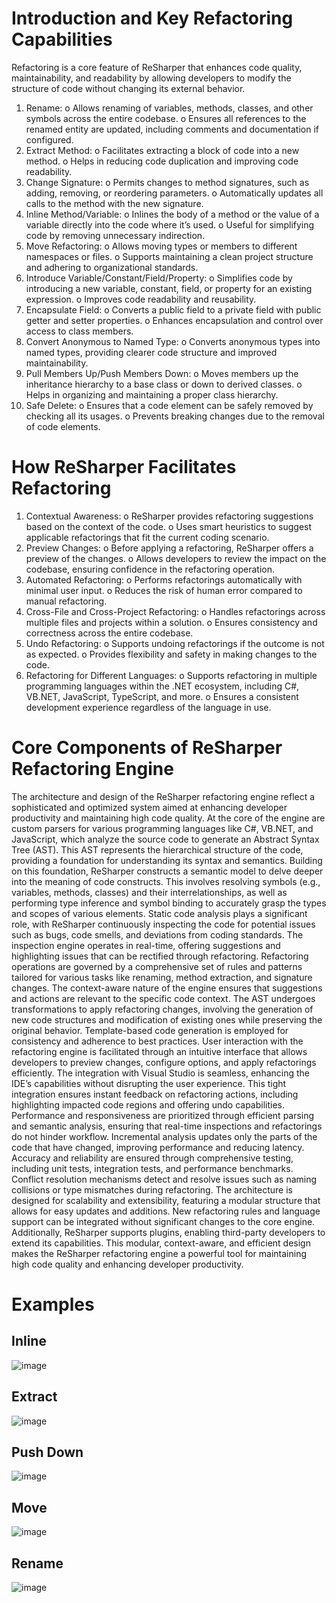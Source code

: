 # Introduction and Key Refactoring Capabilities
Refactoring is a core feature of ReSharper that enhances code quality, maintainability, and readability by allowing developers to modify the structure of code without changing its external behavior. 
1.	Rename:
o	Allows renaming of variables, methods, classes, and other symbols across the entire codebase.
o	Ensures all references to the renamed entity are updated, including comments and documentation if configured.
2.	Extract Method:
o	Facilitates extracting a block of code into a new method.
o	Helps in reducing code duplication and improving code readability.
3.	Change Signature:
o	Permits changes to method signatures, such as adding, removing, or reordering parameters.
o	Automatically updates all calls to the method with the new signature.
4.	Inline Method/Variable:
o	Inlines the body of a method or the value of a variable directly into the code where it’s used.
o	Useful for simplifying code by removing unnecessary indirection.
5.	Move Refactoring:
o	Allows moving types or members to different namespaces or files.
o	Supports maintaining a clean project structure and adhering to organizational standards.
6.	Introduce Variable/Constant/Field/Property:
o	Simplifies code by introducing a new variable, constant, field, or property for an existing expression.
o	Improves code readability and reusability.
7.	Encapsulate Field:
o	Converts a public field to a private field with public getter and setter properties.
o	Enhances encapsulation and control over access to class members.
8.	Convert Anonymous to Named Type:
o	Converts anonymous types into named types, providing clearer code structure and improved maintainability.
9.	Pull Members Up/Push Members Down:
o	Moves members up the inheritance hierarchy to a base class or down to derived classes.
o	Helps in organizing and maintaining a proper class hierarchy.
10.	Safe Delete:
o	Ensures that a code element can be safely removed by checking all its usages.
o	Prevents breaking changes due to the removal of code elements.
# How ReSharper Facilitates Refactoring
1.	Contextual Awareness:
o	ReSharper provides refactoring suggestions based on the context of the code.
o	Uses smart heuristics to suggest applicable refactorings that fit the current coding scenario.
2.	Preview Changes:
o	Before applying a refactoring, ReSharper offers a preview of the changes.
o	Allows developers to review the impact on the codebase, ensuring confidence in the refactoring operation.
3.	Automated Refactoring:
o	Performs refactorings automatically with minimal user input.
o	Reduces the risk of human error compared to manual refactoring.
4.	Cross-File and Cross-Project Refactoring:
o	Handles refactorings across multiple files and projects within a solution.
o	Ensures consistency and correctness across the entire codebase.
5.	Undo Refactoring:
o	Supports undoing refactorings if the outcome is not as expected.
o	Provides flexibility and safety in making changes to the code.
6.	Refactoring for Different Languages:
o	Supports refactoring in multiple programming languages within the .NET ecosystem, including C#, VB.NET, JavaScript, TypeScript, and more.
o	Ensures a consistent development experience regardless of the language in use.
# Core Components of ReSharper Refactoring Engine
The architecture and design of the ReSharper refactoring engine reflect a sophisticated and optimized system aimed at enhancing developer productivity and maintaining high code quality. At the core of the engine are custom parsers for various programming languages like C#, VB.NET, and JavaScript, which analyze the source code to generate an Abstract Syntax Tree (AST). This AST represents the hierarchical structure of the code, providing a foundation for understanding its syntax and semantics.
Building on this foundation, ReSharper constructs a semantic model to delve deeper into the meaning of code constructs. This involves resolving symbols (e.g., variables, methods, classes) and their interrelationships, as well as performing type inference and symbol binding to accurately grasp the types and scopes of various elements. Static code analysis plays a significant role, with ReSharper continuously inspecting the code for potential issues such as bugs, code smells, and deviations from coding standards. The inspection engine operates in real-time, offering suggestions and highlighting issues that can be rectified through refactoring.
Refactoring operations are governed by a comprehensive set of rules and patterns tailored for various tasks like renaming, method extraction, and signature changes. The context-aware nature of the engine ensures that suggestions and actions are relevant to the specific code context. The AST undergoes transformations to apply refactoring changes, involving the generation of new code structures and modification of existing ones while preserving the original behavior. Template-based code generation is employed for consistency and adherence to best practices.
User interaction with the refactoring engine is facilitated through an intuitive interface that allows developers to preview changes, configure options, and apply refactorings efficiently. The integration with Visual Studio is seamless, enhancing the IDE’s capabilities without disrupting the user experience. This tight integration ensures instant feedback on refactoring actions, including highlighting impacted code regions and offering undo capabilities.
Performance and responsiveness are prioritized through efficient parsing and semantic analysis, ensuring that real-time inspections and refactorings do not hinder workflow. Incremental analysis updates only the parts of the code that have changed, improving performance and reducing latency. Accuracy and reliability are ensured through comprehensive testing, including unit tests, integration tests, and performance benchmarks. Conflict resolution mechanisms detect and resolve issues such as naming collisions or type mismatches during refactoring.
The architecture is designed for scalability and extensibility, featuring a modular structure that allows for easy updates and additions. New refactoring rules and language support can be integrated without significant changes to the core engine. Additionally, ReSharper supports plugins, enabling third-party developers to extend its capabilities. This modular, context-aware, and efficient design makes the ReSharper refactoring engine a powerful tool for maintaining high code quality and enhancing developer productivity.
# Examples
## Inline
![image](https://github.com/nikoladigt/ReSharperRefactoring/assets/136819942/dc5aa9bd-3b05-490e-9d0c-c4a82ed75661)

## Extract
![image](https://github.com/nikoladigt/ReSharperRefactoring/assets/136819942/ded896c1-6bf1-476f-9e9e-acfdc782eece)

## Push Down
![image](https://github.com/nikoladigt/ReSharperRefactoring/assets/136819942/bda3be12-605a-4387-a3d9-5f0e2cc40d31)

## Move
![image](https://github.com/nikoladigt/ReSharperRefactoring/assets/136819942/1099dbf4-1b94-4076-ba80-bd117abde20f)

## Rename
![image](https://github.com/nikoladigt/ReSharperRefactoring/assets/136819942/4107a35b-4384-4247-a33e-fbccec51be16)

